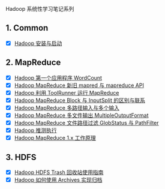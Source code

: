 Hadoop 系统性学习笔记系列

## 1. Common

- [x] [Hadoop 安装与启动](https://smartsi.blog.csdn.net/article/details/53454430)

## 2. MapReduce

- [x] [Hadoop 第一个应用程序 WordCount](https://smartsi.blog.csdn.net/article/details/125581593)
- [x] [Hadoop MapReduce 新旧 mapred 与 mapreduce API](https://smartsi.blog.csdn.net/article/details/125954508)
- [x] [Hadoop 利用 ToolRunner 运行 MapReduce](https://smartsi.blog.csdn.net/article/details/125587610)
- [x] [Hadoop MapReduce Block 与 InputSplit 的区别与联系](https://smartsi.blog.csdn.net/article/details/125960618)
- [x] [Hadoop MapReduce 多路径输入与多个输入](https://smartsi.blog.csdn.net/article/details/54343202)
- [x] [Hadoop MapReduce 多文件输出 MultipleOutputFormat](https://smartsi.blog.csdn.net/article/details/125951366)
- [x] [Hadoop MapReduce 文件路径过滤 GlobStatus 与 PathFilter](https://smartsi.blog.csdn.net/article/details/126112375)
- [x] [Hadoop 推测执行](https://smartsi.blog.csdn.net/article/details/125631879)
- [x] [Hadoop MapReduce 1.x 工作原理](https://smartsi.blog.csdn.net/article/details/126131891)

## 3. HDFS

- [x] [Hadoop HDFS Trash 回收站使用指南](https://smartsi.blog.csdn.net/article/details/78869778)
- [x] [Hadoop 如何使用 Archives 实现归档](https://smartsi.blog.csdn.net/article/details/53889284)
